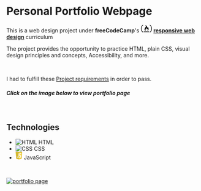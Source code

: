 # Personal Portfolio Webpage

This is a web design project under **freeCodeCamp**'s
[<img src='freeCodeCampLogo.svg' alt='freecodecamp' height='20'>](https://www.freecodecamp.org/)
[**responsive web design**](https://www.freecodecamp.org/learn/responsive-web-design/) curriculum

The project provides the opportunity to practice HTML, plain CSS, visual design principles and concepts, Accessibility, and more.

<br>

I had to fulfill these [Project requirements](https://www.freecodecamp.org/learn/responsive-web-design/responsive-web-design-projects/build-a-personal-portfolio-webpage) in order to pass.

##### Click on the image below to view portfolio page

<br>

## Technologies
* <img src='https://www.flaticon.com/svg/vstatic/svg/1216/1216733.svg?token=exp=1616001194~hmac=7c009330d0ad48bad63d71be0903062a' alt='HTML' height='20'> HTML
* <img src='https://www.flaticon.com/svg/vstatic/svg/732/732190.svg?token=exp=1616001992~hmac=6e1a0f871e685ce3ba0cc58e3ce7ea1d' alt='CSS' height='20'> CSS 
* <img src='javascript.svg' alt='JavaScript' height='20'> JavaScript

<br>

[<img src="https://github.com/dewslyse/personal-portfolio-webpage/blob/main/portfolio-page.png" alt="portfolio page">](https://codepen.io/dewslyse/full/RwovMRZ)

